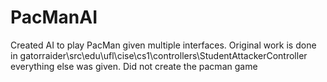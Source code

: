 # PacManAI
Created AI to play PacMan given multiple interfaces. Original work is done in gatorraider\src\edu\ufl\cise\cs1\controllers\StudentAttackerController everything else was given. Did not create the pacman game
